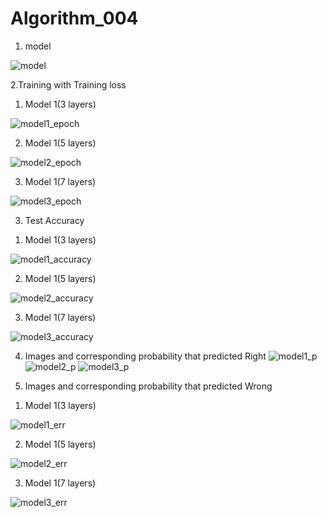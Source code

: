 # Algorithm_004

1. model

![model](https://user-images.githubusercontent.com/65910543/83598232-2f007480-a5a4-11ea-8807-322d9cdd41f0.PNG)


2.Training with Training loss
1) Model 1(3 layers)

![model1_epoch](https://user-images.githubusercontent.com/65910543/83597542-8a316780-a5a2-11ea-8d8a-123909975b83.PNG)

2) Model 1(5 layers)

![model2_epoch](https://user-images.githubusercontent.com/65910543/83597549-8dc4ee80-a5a2-11ea-8d2d-4b000b1240b9.PNG)

3) Model 1(7 layers)

![model3_epoch](https://user-images.githubusercontent.com/65910543/83597558-90bfdf00-a5a2-11ea-8c4d-c406339685a0.PNG)


3. Test Accuracy
1) Model 1(3 layers)

![model1_accuracy](https://user-images.githubusercontent.com/65910543/83597632-c369d780-a5a2-11ea-9112-c4c1520e0ee0.PNG)

2) Model 1(5 layers)

![model2_accuracy](https://user-images.githubusercontent.com/65910543/83597635-c5339b00-a5a2-11ea-9606-ae36236cc7ff.PNG)

3) Model 1(7 layers)

![model3_accuracy](https://user-images.githubusercontent.com/65910543/83597638-c6fd5e80-a5a2-11ea-82bc-bc1f16499542.PNG)


4. Images and corresponding probability that predicted Right
![model1_p](https://user-images.githubusercontent.com/65910543/83597749-0926a000-a5a3-11ea-9bae-562c0cf2e4be.PNG)
![model2_p](https://user-images.githubusercontent.com/65910543/83597753-0af06380-a5a3-11ea-89bc-9dd4225da8cd.PNG)
![model3_p](https://user-images.githubusercontent.com/65910543/83597758-0cba2700-a5a3-11ea-98b5-b06552ace1e2.PNG)


5. Images and corresponding probability that predicted Wrong
1) Model 1(3 layers)

![model1_err](https://user-images.githubusercontent.com/65910543/83597812-1f346080-a5a3-11ea-929d-5a9715d2a79d.PNG)

2) Model 1(5 layers)

![model2_err](https://user-images.githubusercontent.com/65910543/83597818-20fe2400-a5a3-11ea-9b83-8640e57c374e.PNG)

3) Model 1(7 layers)

![model3_err](https://user-images.githubusercontent.com/65910543/83597822-222f5100-a5a3-11ea-8dcd-d1aae0207927.PNG)
